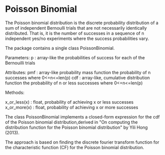 # Poisson Binomial


The Poisson binomial distribution is the discrete probability distribution of a sum of independent Bernoulli trials that are not necessarily identically distributed. That is, it is the number of successes in a sequence of n independent yes/no experiments where the success probabilities vary.

The package contains a single class PoissonBinomial.

Parameters: p : array-like
			the probabilities of success for each of the Bernouilli trials

Attributes: pmf : array-like	probability mass function
			the probability of n successes where 0<=n<=len(p)
cdf			:	array-like, 	cumulative distribution function
			the probability of n or less successes where 0<=n<=len(p)


Methods: 

x_or_less(x) :	float,		probability of achieving x or less successes  
x_or_more(x) :	float,		probability of achieving x or more successes

The class PoissonBinomial implements a closed-form expression for the cdf of the Poisson binomial distribution,derived in "On computing the distribution function for the Poisson binomial distribution" by Yili Hong (2013).

The approach is based on finding the discrete fourier transform function for the characteristic function (CF) for the Poisson binomial distribution.

